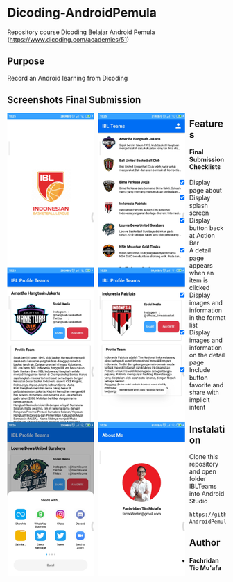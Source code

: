 # Dicoding-AndroidPemula
Repository course Dicoding Belajar Android Pemula (https://www.dicoding.com/academies/51)

## Purpose
Record an Android learning from Dicoding

## Screenshots Final Submission
<img src="https://raw.githubusercontent.com/fachridantm/Dicoding-AndroidPemula/main/IBLTeams/app/screenshots/screenshot-1620381537770.jpg"
     alt="Splash Screen" 
     style="float: left; margin-right: 10px;"
     width="200" /> <img src="https://raw.githubusercontent.com/fachridantm/Dicoding-AndroidPemula/main/IBLTeams/app/screenshots/screenshot-1616116691821.jpg"
     alt="Home Screen"
     style="float: left; margin-right: 10px;"
     width="200" /> <img src="https://raw.githubusercontent.com/fachridantm/Dicoding-AndroidPemula/main/IBLTeams/app/screenshots/screenshot-1616116732207.jpg"
     alt="Detail Screen"
     style="float: left; margin-right: 10px;"
     width="200" /> <img src="https://raw.githubusercontent.com/fachridantm/Dicoding-AndroidPemula/main/IBLTeams/app/screenshots/screenshot-1616116753676.jpg"
     alt="Detail Screen with Favorite"
     style="float: left; margin-right: 10px;"
     width="200" /> <img src="https://raw.githubusercontent.com/fachridantm/Dicoding-AndroidPemula/main/IBLTeams/app/screenshots/screenshot-1616143112478.jpg"
     alt="Detail Screen with Share"
     style="float: left; margin-right: 10px;"
     width="200" /> <img src="https://raw.githubusercontent.com/fachridantm/Dicoding-AndroidPemula/main/IBLTeams/app/screenshots/screenshot-1616116770009.jpg"
     alt="About Screen"
     style="float: left; margin-right: 10px;"
     width="200" />

 ## Features
#### Final Submission Checklists

- [x] Display page about
- [x] Display splash screen
- [x] Display button back at Action Bar
- [x] A detail page appears when an item is clicked
- [x] Display images and information in the format list
- [x] Display images and information on the detail page
- [x] Include button favorite and share with implicit intent

## Instalation
Clone this repository and open folder IBLTeams into Android Studio
``````````````````````````````````````````````````````````
https://github.com/fachridantm/Dicoding-AndroidPemula.git
``````````````````````````````````````````````````````````
## Author
* #### Fachridan Tio Mu'afa
